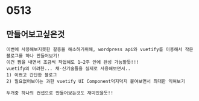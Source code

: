 <h1>
  0513
</h1>

<h2>
  만들어보고싶은것
</h2>

```
이번에 사용해보지못한 갈증을 해소하기위해, wordpress api와 vuetify를 이용해서 작은 블로그를 하나 만들어보기!
이건 짬을 내면서 조금씩 작업해도 1~2주 안에 완성 가능할듯!!!
vuetify의 미려한... 채-신기술들을 실제로 사용해보면서..
1) 이쁘고 간단한 블로그
2) 필요없어보이는 과한 vuetify UI Component덕지덕지 붙여보면서 최대한 익혀보기

두개중 하나의 컨셉으로 만들어보는것도 재미있을듯!!
```



